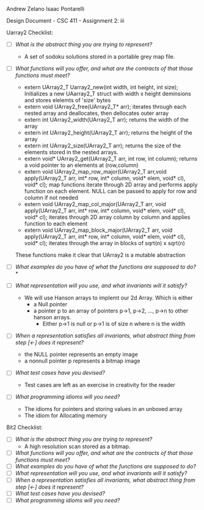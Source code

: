 Andrew Zelano
Isaac Pontarelli

Design Document   -   CSC 411   -    Assignment 2: iii

Uarray2 Checklist:

- [ ] *What is the abstract thing you are trying to represent?*
	- A set of sodoku solutions stored in a portable grey map file.
- [ ] *What functions will you offer, and what are the contracts of that those functions must meet?* 
	* extern UArray2\_T Uarray2\_new(int width, int height, int size); Initializes a new UAarray2\_T struct with width x height deminsions and stores elelemts of 'size' bytes
	* extern void UArray2\_free(UArray2\_T\* arr); iterates through each nested array and deallocates, then dellocates outer array
	* extern int UArray2\_width(UArray2\_T arr); returns the width of the array
	* extern int UArray2\_height(UArray2\_T arr); returns the height of the array
	* extern int UArray2\_size(UArray2\_T arr); returns the size of the elements stored in the nested arrays. 
	* extern void\* UArray2\_get(UArray2\_T arr, int row, int column); returns a void pointer to an elements at (row,column)
	* extern void UArray2\_map\_row\_major(UArray2\_T arr,void apply(UArray2\_T arr, int\* row, int\* column, void\* elem, void\* cl), void\* cl); map functions iterate through 2D array and performs apply function on each element. NULL can be passed  to apply for row and column if not needed
	*  extern void UArray2\_map\_col\_major(UArray2\_T arr, void apply(UArray2\_T arr, int\* row, int\* column, void\* elem, void\* cl), void\* cl); iterates through 2D array column by column and applies function to each element
	* extern void UArray2\_map\_block\_major(UArray2\_T arr, void apply(UArray2\_T arr, int\* row, int\* column, void\* elem, void\* cl), void\* cl); iterates through the array in blocks of sqrt(n) x sqrt(n)

	These functions make it clear that UArray2 is a mutable abstraction

- [ ] *What examples do you have of what the functions are supposed to do?*
	* 
- [ ] *What representation will you use, and what invariants will it satisfy?*
	* We will use Hanson arrays to implemt our 2d Array. Which is either
		* a Null pointer
		* a pointer p to an array of pointers p->1, p->2, ..., p->n to other hanson arrays.
			* Either p->1 is null or p->1 is of size n where n is the width    
- [ ] *When a representation satisfies all invariants, what abstract thing from
step [<-] does it represent?* 
	* the NULL pointer represents an empty image
	* a nonnull pointer p represents a bitmap image
- [ ] *What test cases have you devised?*
	* Test cases are left as an exercise in creativity for the reader
- [ ] *What programming idioms will you need?*
	* The idioms for pointers and storing values in an unboxed array
	* The idiom for Allocating memory
	

Bit2 Checklist:

- [ ] 	*What is the abstract thing you are trying to represent?*
	* A high resolution scan stored as a bitmap.
- [ ] *What functions will you offer, and what are the contracts of that those
functions must meet?* 
- [ ] *What examples do you have of what the functions are supposed to do?*
- [ ] *What representation will you use, and what invariants will it satisfy?*
- [ ] *When a representation satisfies all invariants, what abstract thing from
step [<-] does it represent?*
- [ ] *What test cases have you devised?* 
- [ ] *What programming idioms will you need?*

